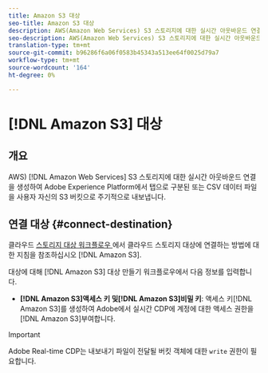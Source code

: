```yaml
---
title: Amazon S3 대상
seo-title: Amazon S3 대상
description: AWS(Amazon Web Services) S3 스토리지에 대한 실시간 아웃바운드 연결을 만들어 Adobe Experience Platform에서 탭으로 구분된 또는 CSV 데이터 파일을 사용자 자신의 S3 버킷으로 주기적으로 내보냅니다.
seo-description: AWS(Amazon Web Services) S3 스토리지에 대한 실시간 아웃바운드 연결을 만들어 Adobe Experience Platform에서 탭으로 구분된 또는 CSV 데이터 파일을 사용자 자신의 S3 버킷으로 주기적으로 내보냅니다.
translation-type: tm+mt
source-git-commit: b96286f6a06f0583b45343a513ee64f0025d79a7
workflow-type: tm+mt
source-wordcount: '164'
ht-degree: 0%

---
```



# [!DNL Amazon S3] 대상

## 개요

AWS) [!DNL Amazon Web Services] S3 스토리지에 대한 실시간 아웃바운드 연결을 생성하여 Adobe Experience Platform에서 탭으로 구분된 또는 CSV 데이터 파일을 사용자 자신의 S3 버킷으로 주기적으로 내보냅니다.

## 연결 대상 {#connect-destination}

클라우드 [스토리지 대상 워크플로우 ](/help/rtcdp/destinations/cloud-storage-destinations-workflow.md)에서 클라우드 스토리지 대상에 연결하는 방법에 대한 지침을 참조하십시오 [!DNL Amazon S3].

대상에 대해 [!DNL Amazon S3] 대상 만들기 워크플로우에서 다음 정보를 입력합니다.

* **[!DNL Amazon S3]액세스 키 및[!DNL Amazon S3]비밀 키&#x200B;**: 액세스 키[!DNL Amazon S3]를 생성하여 Adobe에서 실시간 CDP에 계정에 대한 액세스 권한을[!DNL Amazon S3]부여합니다.



>[!IMPORTANT]
>
>Adobe Real-time CDP는 내보내기 파일이 전달될 버킷 객체에 대한 `write` 권한이 필요합니다.
